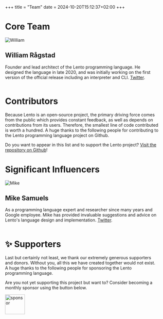 +++
title = "Team"
date = 2024-10-20T15:12:37+02:00
+++

# Core Team

<div class="ui grid responsive team-profile">
    <div class="two wide column profile-container">
        <img src="/img/profiles/William-Ragstad.jpg" alt="William" class="md-img profile">
    </div>
    <div class="fourteen wide column">

## William Rågstad

Founder and lead architect of the Lento programming language.
He designed the language in late 2020, and was initially working on the first version of the official release including an interpreter and CLI.
[Twitter](https://twitter.com/WilliamRagstad).
</div>
</div>

# Contributors

Because Lento is an open-source project, the primary driving force comes from the public which provides constant feedback, as well as depends on contributions from its users. Therefore, the smallest line of code contributed is worth a hundred. A huge thanks to the following people for contributing to the Lento programming language project on Github.

Do you want to appear in this list and to support the Lento project? [Visit the repository on Github](https://github.com/Lento-lang)!

# Significant Influencers

<div class="ui grid responsive team-profile">
    <div class="two wide column profile-container">
        <img src="/img/profiles/Mike-Samuels.jpg" alt="Mike" class="md-img profile">
    </div>
    <div class="fourteen wide column">

## Mike Samuels

As a programming language expert and researcher since many years and Google employee. Mike has provided invaluable suggestions and advice on Lento's language design and implementation. [Twitter](https://twitter.com/mvsamuel).
</div>
</div>

# ✨ Supporters

Last but certainly not least, we thank our extremely generous supporters and donors. Without you, all this we have created together would not exist. A huge thanks to the following people for sponsoring the Lento programming language.

Are you not yet supporting this project but want to? Consider becoming a monthly sponsor using the button below.

<a href="https://github.com/sponsors/WilliamRagstad" target="_blank"><img src="/img/github_sponsor_button.png" alt="sponsor" height="65"></a>
